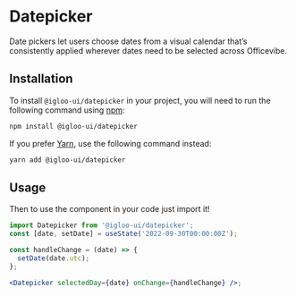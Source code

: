 # Datepicker

Date pickers let users choose dates from a visual calendar that’s consistently applied wherever dates need to be selected across Officevibe.

<ReferenceLinks />

## Installation

To install `@igloo-ui/datepicker` in your project, you will need to run the following command using [npm](https://www.npmjs.com/):

```bash
npm install @igloo-ui/datepicker
```

If you prefer [Yarn](https://classic.yarnpkg.com/en/), use the following command instead:

```bash
yarn add @igloo-ui/datepicker
```

## Usage

Then to use the component in your code just import it!

```jsx
import Datepicker from '@igloo-ui/datepicker';
const [date, setDate] = useState('2022-09-30T00:00:00Z');

const handleChange = (date) => {
  setDate(date.utc);
};

<Datepicker selectedDay={date} onChange={handleChange} />;
```
